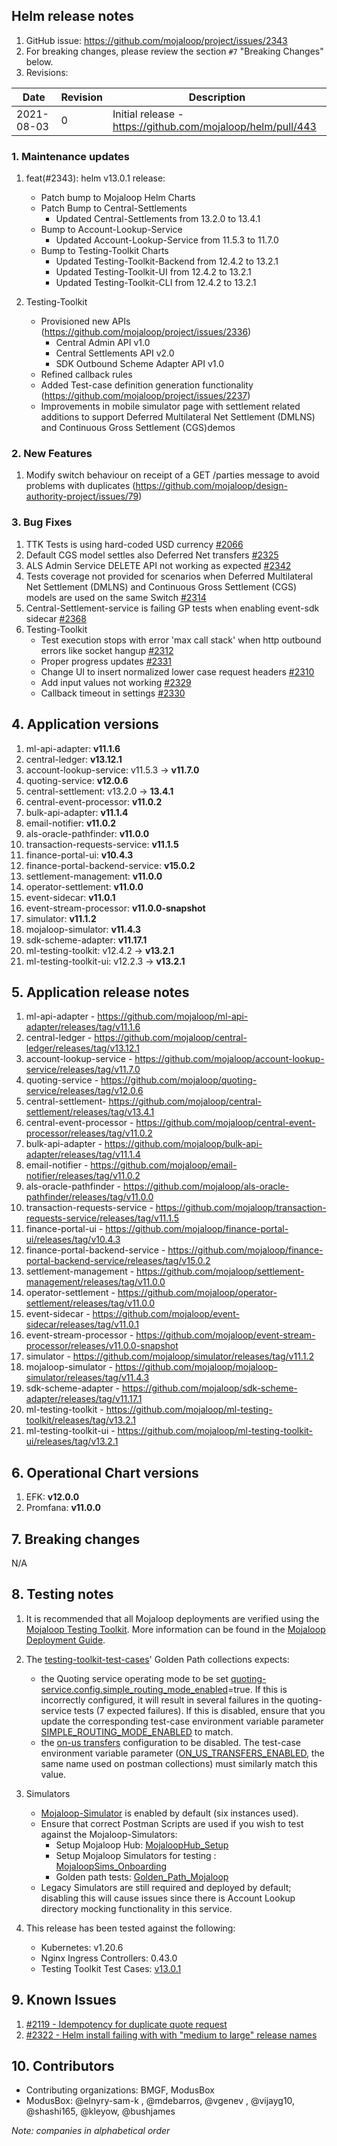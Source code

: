 ## Helm release notes
1. GitHub issue: https://github.com/mojaloop/project/issues/2343
2. For breaking changes, please review the section `#7` "Breaking Changes" below.
3. Revisions:

Date | Revision | Description
---------|----------|---------
 2021-08-03  | 0 | Initial release - https://github.com/mojaloop/helm/pull/443

### 1. Maintenance updates

1. feat(#2343): helm v13.0.1 release:
   * Patch bump to Mojaloop Helm Charts
   * Patch Bump to Central-Settlements
     * Updated Central-Settlements from 13.2.0 to 13.4.1
   * Bump to Account-Lookup-Service
     * Updated Account-Lookup-Service from 11.5.3 to 11.7.0
   * Bump to Testing-Toolkit Charts
     * Updated Testing-Toolkit-Backend from 12.4.2 to 13.2.1
     * Updated Testing-Toolkit-UI from 12.4.2 to 13.2.1
     * Updated Testing-Toolkit-CLI from 12.4.2 to 13.2.1

2. Testing-Toolkit
   * Provisioned new APIs (https://github.com/mojaloop/project/issues/2336)
     * Central Admin API v1.0
     * Central Settlements API v2.0
     * SDK Outbound Scheme Adapter API v1.0
   * Refined callback rules
   * Added Test-case definition generation functionality (https://github.com/mojaloop/project/issues/2237)
   * Improvements in mobile simulator page with settlement related additions to support Deferred Multilateral Net Settlement (DMLNS) and Continuous Gross Settlement (CGS)demos

### 2. New Features

1. Modify switch behaviour on receipt of a GET /parties message to avoid problems with duplicates (https://github.com/mojaloop/design-authority-project/issues/79)

### 3. Bug Fixes

1. TTK Tests is using hard-coded USD currency [#2066](https://github.com/mojaloop/project/issues/2066)
2. Default CGS model settles also Deferred Net transfers [#2325](https://github.com/mojaloop/project/issues/2325)
3. ALS Admin Service DELETE API not working as expected [#2342](https://github.com/mojaloop/project/issues/2342)
4. Tests coverage not provided for scenarios when Deferred Multilateral Net Settlement (DMLNS) and Continuous Gross Settlement (CGS) models are used on the same Switch [#2314](https://github.com/mojaloop/project/issues/2314)
5. Central-Settlement-service is failing GP tests when enabling event-sdk sidecar [#2368](https://github.com/mojaloop/project/issues/2368)
6. Testing-Toolkit
     * Test execution stops with error 'max call stack' when http outbound errors like socket hangup [#2312](https://github.com/mojaloop/project/issues/2312)
     * Proper progress updates [#2331](https://github.com/mojaloop/project/issues/2331)
     * Change UI to insert normalized lower case request headers [#2310](https://github.com/mojaloop/project/issues/2310)
     * Add input values not working [#2329](https://github.com/mojaloop/project/issues/2329)
     * Callback timeout in settings [#2330](https://github.com/mojaloop/project/issues/2330)

## 4. Application versions

1. ml-api-adapter: **v11.1.6**
2. central-ledger:  **v13.12.1**
3. account-lookup-service: v11.5.3 -> **v11.7.0**
4. quoting-service: **v12.0.6**
5. central-settlement: v13.2.0 -> **13.4.1**
6. central-event-processor: **v11.0.2**
7. bulk-api-adapter: **v11.1.4**
8. email-notifier: **v11.0.2**
9. als-oracle-pathfinder: **v11.0.0**
10. transaction-requests-service: **v11.1.5**
11. finance-portal-ui: **v10.4.3**
12. finance-portal-backend-service: **v15.0.2**
13. settlement-management: **v11.0.0**
14. operator-settlement: **v11.0.0**
15. event-sidecar: **v11.0.1**
16. event-stream-processor: **v11.0.0-snapshot**
17. simulator: **v11.1.2**
18. mojaloop-simulator: **v11.4.3**
19. sdk-scheme-adapter: **v11.17.1**
20. ml-testing-toolkit: v12.4.2 -> **v13.2.1**
21. ml-testing-toolkit-ui: v12.2.3 -> **v13.2.1**

## 5. Application release notes

1. ml-api-adapter - https://github.com/mojaloop/ml-api-adapter/releases/tag/v11.1.6
2. central-ledger - https://github.com/mojaloop/central-ledger/releases/tag/v13.12.1
3. account-lookup-service - https://github.com/mojaloop/account-lookup-service/releases/tag/v11.7.0
4. quoting-service - https://github.com/mojaloop/quoting-service/releases/tag/v12.0.6
5. central-settlement- https://github.com/mojaloop/central-settlement/releases/tag/v13.4.1
6. central-event-processor - https://github.com/mojaloop/central-event-processor/releases/tag/v11.0.2
7. bulk-api-adapter - https://github.com/mojaloop/bulk-api-adapter/releases/tag/v11.1.4
8. email-notifier - https://github.com/mojaloop/email-notifier/releases/tag/v11.0.2
9. als-oracle-pathfinder - https://github.com/mojaloop/als-oracle-pathfinder/releases/tag/v11.0.0
10. transaction-requests-service - https://github.com/mojaloop/transaction-requests-service/releases/tag/v11.1.5
11. finance-portal-ui - https://github.com/mojaloop/finance-portal-ui/releases/tag/v10.4.3
12. finance-portal-backend-service - https://github.com/mojaloop/finance-portal-backend-service/releases/tag/v15.0.2
13. settlement-management - https://github.com/mojaloop/settlement-management/releases/tag/v11.0.0
14. operator-settlement - https://github.com/mojaloop/operator-settlement/releases/tag/v11.0.0
15. event-sidecar - https://github.com/mojaloop/event-sidecar/releases/tag/v11.0.1
16. event-stream-processor - https://github.com/mojaloop/event-stream-processor/releases/v11.0.0-snapshot
17. simulator - https://github.com/mojaloop/simulator/releases/tag/v11.1.2
18. mojaloop-simulator - https://github.com/mojaloop/mojaloop-simulator/releases/tag/v11.4.3
19. sdk-scheme-adapter - https://github.com/mojaloop/sdk-scheme-adapter/releases/tag/v11.17.1
20. ml-testing-toolkit - https://github.com/mojaloop/ml-testing-toolkit/releases/tag/v13.2.1
21. ml-testing-toolkit-ui - https://github.com/mojaloop/ml-testing-toolkit-ui/releases/tag/v13.2.1

## 6. Operational Chart versions

1. EFK: **v12.0.0**
2. Promfana: **v11.0.0**

## 7. Breaking changes

N/A

## 8. Testing notes

1. It is recommended that all Mojaloop deployments are verified using the [Mojaloop Testing Toolkit](https://docs.mojaloop.io/documentation/mojaloop-technical-overview/ml-testing-toolkit/). More information can be found in the [Mojaloop Deployment Guide](https://docs.mojaloop.io/documentation/deployment-guide).

2. The [testing-toolkit-test-cases](https://github.com/mojaloop/testing-toolkit-test-cases/releases/tag/v13.0.0)' Golden Path collections expects:
	-  the Quoting service operating mode to be set [quoting-service.config.simple_routing_mode_enabled](https://github.com/mojaloop/helm/blob/v13.0.0/mojaloop/values.yaml#L4664)=true. If this is incorrectly configured, it will result in several failures in the quoting-service tests (7 expected failures). If this is disabled, ensure that you update the corresponding test-case environment variable parameter [SIMPLE_ROUTING_MODE_ENABLED](https://github.com/mojaloop/helm/blob/v13.0.0/mojaloop/values.yaml#L7420) to match.
	- the [on-us transfers](https://github.com/mojaloop/helm/blob/v13.0.0/mojaloop/values.yaml#L321) configuration to be disabled. The test-case environment variable parameter ([ON_US_TRANSFERS_ENABLED](https://github.com/mojaloop/helm/blob/v13.0.0/mojaloop/values.yaml#L7423), the same name used on postman collections) must similarly match this value.

3. Simulators 
	- [Mojaloop-Simulator](https://github.com/mojaloop/mojaloop-simulator) is enabled by default (six instances used). 
	- Ensure that correct Postman Scripts are used if you wish to test against the Mojaloop-Simulators:
    	- Setup Mojaloop Hub: [MojaloopHub_Setup](https://github.com/mojaloop/postman/blob/v12.0.0/MojaloopHub_Setup.postman_collection.json)
    	- Setup Mojaloop Simulators for testing : [MojaloopSims_Onboarding](https://github.com/mojaloop/postman/blob/v12.0.0/MojaloopSims_Onboarding.postman_collection.json)
    	- Golden path tests: [Golden_Path_Mojaloop](https://github.com/mojaloop/postman/blob/v12.0.0/Golden_Path_Mojaloop.postman_collection.json)
	- Legacy Simulators are still required and deployed by default; disabling this will cause issues since there is Account Lookup directory mocking functionality in this service.

3. This release has been tested against the following:
	- Kubernetes: v1.20.6
	- Nginx Ingress Controllers: 0.43.0
	- Testing Toolkit Test Cases: [v13.0.1](https://github.com/mojaloop/testing-toolkit-test-cases/releases/tag/v13.0.1)

## 9. Known Issues

1. [#2119 - Idempotency for duplicate quote request](https://github.com/mojaloop/project/issues/2119)
2. [#2322 - Helm install failing with with "medium to large" release names](https://github.com/mojaloop/project/issues/2322)

## 10. Contributors

- Contributing organizations: BMGF, ModusBox 
- ModusBox: @elnyry-sam-k , @mdebarros, @vgenev , @vijayg10, @shashi165, @kleyow, @bushjames

_Note: companies in alphabetical order_
